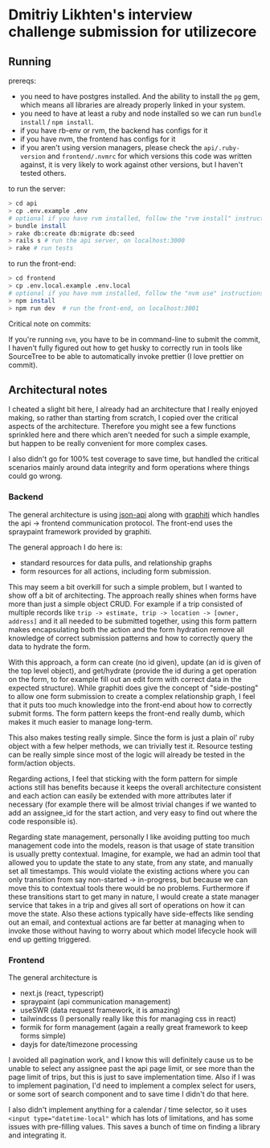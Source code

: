 # Dmitriy Likhten's interview challenge submission for utilizecore

## Running

prereqs:

- you need to have postgres installed. And the ability to install the `pg` gem, which means all libraries are already
  properly linked in your system.
- you need to have at least a ruby and node installed so we can run `bundle install` / `npm install`.
- if you have rb-env or rvm, the backend has configs for it
- if you have nvm, the frontend has configs for it
- if you aren't using version managers, please check the `api/.ruby-version` and `frontend/.nvmrc` for which versions
  this code was written against, it is very likely to work against other versions, but I haven't tested others.

to run the server:

```bash
> cd api
> cp .env.example .env
# optional if you have rvm installed, follow the "rvm install" instructions that rvm spits out, and then "rvm use"
> bundle install
> rake db:create db:migrate db:seed
> rails s # run the api server, on localhost:3000
> rake # run tests
```

to run the front-end:

```bash
> cd frontend
> cp .env.local.example .env.local
# optional if you have nvm installed, follow the "nvm use" instructions that nvm spits out
> npm install
> npm run dev  # run the front-end, on localhost:3001
```

Critical note on commits:

If you're running `nvm`, you have to be in command-line to submit the commit, I haven't fully figured out how to
get husky to correctly run in tools like SourceTree to be able to automatically invoke prettier (I love prettier on commit).

## Architectural notes

I cheated a slight bit here, I already had an architecture that I really enjoyed making, so rather than starting
from scratch, I copied over the critical aspects of the architecture. Therefore you might see a few functions
sprinkled here and there which aren't needed for such a simple example, but happen to be really convenient for more
complex cases.

I also didn't go for 100% test coverage to save time, but handled the critical scenarios mainly around data integrity
and form operations where things could go wrong.

### Backend

The general architecture is using [json-api](https://jsonapi.org/) along with [graphiti](https://www.graphiti.dev)
which handles the api -> frontend communication protocol. The front-end uses the spraypaint framework provided by
graphiti.

The general approach I do here is:

- standard resources for data pulls, and relationship graphs
- form resources for all actions, including form submission.

This may seem a bit overkill for such a simple problem, but I wanted to show off a bit of architecting. The approach
really shines when forms have more than just a simple object CRUD. For example if a trip consisted of multiple records
like `trip -> estimate, trip -> location -> [owner, address]` and it all needed to be submitted together, using this form
pattern makes encapsulating both the action and the form hydration remove all knowledge of correct submission patterns
and how to correctly query the data to hydrate the form.

With this approach, a form can create (no id given), update (an id is given of the top level object), and get/hydrate
(provide the id during a get operation on the form, to for example fill out an edit form with correct data in the
expected structure). While graphiti does give the concept of "side-posting" to allow one form submission to create a
complex relationship graph, I feel that it puts too much knowledge into the front-end about how to correctly submit
forms. The form pattern keeps the front-end really dumb, which makes it much easier to manage long-term.

This also makes testing really simple. Since the form is just a plain ol' ruby object with a few helper methods, we can
trivially test it. Resource testing can be really simple since most of the logic will already be tested in the form/action
objects.

Regarding actions, I feel that sticking with the form pattern for simple actions still has benefits because it keeps the
overall architecture consistent and each action can easily be extended with more attributes later if necessary (for example
there will be almost trivial changes if we wanted to add an assignee_id for the start action, and very easy to find out
where the code responsible is).

Regarding state management, personally I like avoiding putting too much management code into the models, reason is that
usage of state transition is usually pretty contextual. Imagine, for example, we had an admin tool that allowed you to
update the state to any state, from any state, and manually set all timestamps. This would violate the existing actions
where you can only transition from say non-started -> in-progress, but because we can move this to contextual tools there
would be no problems. Furthermore if these transitions start to get many in nature, I would create a state manager service
that takes in a trip and gives all sort of operations on how it can move the state. Also these actions typically have
side-effects like sending out an email, and contextual actions are far better at managing when to invoke those without
having to worry about which model lifecycle hook will end up getting triggered.

### Frontend

The general architecture is

- next.js (react, typescript)
- spraypaint (api communication management)
- useSWR (data request framework, it is amazing)
- tailwindcss (I personally really like this for managing css in react)
- formik for form management (again a really great framework to keep forms simple)
- dayjs for date/timezone processing

I avoided all pagination work, and I know this will definitely cause us to be unable to select any assignee past the api
page limit, or see more than the page limit of trips, but this is just to save implementation time. Also if I was to
implement pagination, I'd need to implement a complex select for users, or some sort of search component and to save time
I didn't do that here.

I also didn't implement anything for a calendar / time selector, so it uses `<input type="datetime-local"` which
has lots of limitations, and has some issues with pre-filling values. This saves a bunch of time on finding a
library and integrating it.
